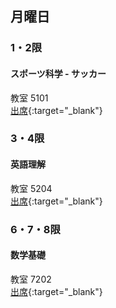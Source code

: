 ## 月曜日
### 1・2限
#### スポーツ科学 - サッカー
教室 5101  
[出席](https://attendance.is.it-chiba.ac.jp/attendance/class_room/5101){:target="_blank"}
### 3・4限
#### 英語理解
教室 5204  
[出席](https://attendance.is.it-chiba.ac.jp/attendance/class_room/5204){:target="_blank"}
### 6・7・8限
#### 数学基礎
教室 7202  
[出席](https://attendance.is.it-chiba.ac.jp/attendance/class_room/7202){:target="_blank"}

